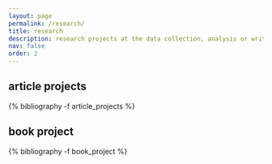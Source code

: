 ```yaml
---
layout: page
permalink: /research/
title: research
description: research projects at the data collection, analysis or writing stage.
nav: false
order: 2
---
```


<!-- _pages/research.md -->
<div class="research">

<h2  class="pubyear">article projects</h2>
{% bibliography -f article_projects %}

<h2  class="pubyear">book project</h2>
{% bibliography -f book_project %}

</div>
